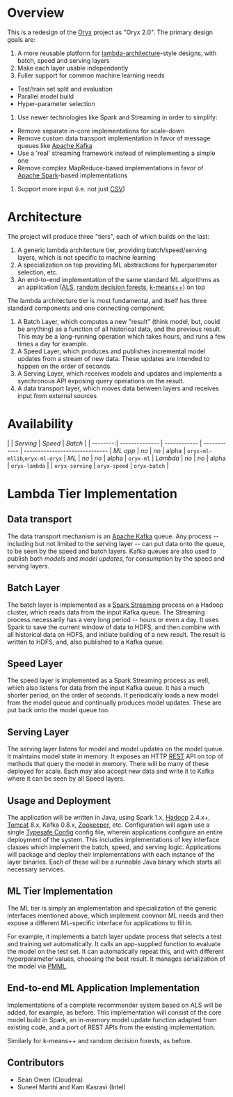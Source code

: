 Overview
========

This is a redesign of the [Oryx](https://github.com/cloudera/oryx) project as "Oryx 2.0". 
The primary design goals are:

1. A more reusable platform for [lambda-architecture](http://lambda-architecture.net/)-style 
designs, with batch, speed and serving layers
1. Make each layer usable independently
1. Fuller support for common machine learning needs
  - Test/train set split and evaluation
  - Parallel model build
  - Hyper-parameter selection
1. Use newer technologies like Spark and Streaming in order to simplify:
  - Remove separate in-core implementations for scale-down
  - Remove custom data transport implementation in favor of message queues like 
  [Apache Kafka](http://kafka.apache.org/)
  - Use a 'real' streaming framework instead of reimplementing a simple one
  - Remove complex MapReduce-based implementations in favor of 
  [Apache Spark](http://spark.apache.org/)-based implementations
1. Support more input (i.e. not just [CSV](http://en.wikipedia.org/wiki/Comma-separated_values))

Architecture
============

The project will produce three "tiers", each of which builds on the last:

1. A generic lambda architecture tier, providing batch/speed/serving layers, which is not 
specific to machine learning
1. A specialization on top providing ML abstractions for hyperparameter selection, etc.
1. An end-to-end implementation of the same standard ML algorithms as an application
([ALS](labs.yahoo.com/files/HuKorenVolinsky-ICDM08.pdf), 
[random decision forests](http://en.wikipedia.org/wiki/Random_forest), 
[k-means++](http://en.wikipedia.org/wiki/K-means_clustering)) on top

The lambda architecture tier is most fundamental, and itself has three standard components and
one connecting component:

1. A Batch Layer, which computes a new "result" (think model, but, could be anything) 
as a function of all historical data, and the previous result. This may be a long-running operation
which takes hours, and runs a few times a day for example. 
2. A Speed Layer, which produces and publishes incremental model updates from a 
stream of new data. These updates are intended to happen on the order of seconds. 
3. A Serving Layer, which receives models and updates and implements a synchronous API exposing
query operations on the result.
4. A data transport layer, which moves data between layers and receives input from external sources

Availability
============

|          | *Serving*      | *Speed*      | *Batch*      |
| --------:| -------------- | ------------ | ------------ | ------------------------------
| *ML app* | _no_           | _no_         | alpha        | `oryx-ml-mllib`,`oryx-ml-oryx`
| *ML*     | _no_           | _no_         | alpha        | `oryx-ml`
| *Lambda* | _no_           | _no_         | alpha        | `oryx-lambda`
|          | `oryx-serving` | `oryx-speed` | `oryx-batch` |

Lambda Tier Implementation
==========================

Data transport
--------------

The data transport mechanism is an [Apache Kafka](http://kafka.apache.org/) queue. 
Any process -- including but not limited to the serving layer -- can put data onto the queue, 
to be seen by the speed and batch layers. Kafka queues are also used to publish both
*models* and *model updates*, for consumption by the speed and serving layers.

Batch Layer
-----------

The batch layer is implemented as a [Spark Streaming](http://spark.apache.org/streaming/) 
process on a Hadoop cluster, which reads data from the input Kafka queue. The Streaming process 
necessarily has a very long period -- hours or even a day. It uses Spark to save the 
current window of data to HDFS, and then combine with all historical data on HDFS, and 
initiate building of a new result. The result is written to HDFS, and, also published
to a Kafka queue.

Speed Layer
-----------

The speed layer is implemented as a Spark Streaming process as well, which also listens for
data from the input Kafka queue. It has a much shorter period, on the order of seconds. 
It periodically loads a new model from the model queue and continually produces model updates.
These are put back onto the model queue too.

Serving Layer
-------------

The serving layer listens for model and model updates on the model queue. It maintains model
state in memory. It exposes an HTTP 
[REST](http://en.wikipedia.org/wiki/Representational_state_transfer) API on top of methods 
that query the model in memory. There will be many of these deployed for scale. Each may 
also accept new data and write it to Kafka where it can be seen by all Speed layers.

Usage and Deployment
--------------------

The application will be written in Java, using Spark 1.x, 
[Hadoop](http://hadoop.apache.org/) 2.4.x+, [Tomcat](http://tomcat.apache.org/) 8.x, 
Kafka 0.8.x, [Zookeeper](http://zookeeper.apache.org/), etc. Configuration will again 
use a single [Typesafe Config](https://github.com/typesafehub/config) config file, wherein 
applications configure an entire deployment of the system. This includes implementations of 
key interface classes which implement the batch, speed, and serving logic. Applications will 
package and deploy their implementations with each instance of the layer binaries. Each 
of these will be a runnable Java binary which starts all necessary services.


ML Tier Implementation
----------------------

The ML tier is simply an implementation and specialization of the generic interfaces mentioned 
above, which implement common ML needs and then expose a different ML-specific interface for
applications to fill in.

For example, it implements a batch layer update process that selects a test and training set
automatically. It calls an app-supplied function to evaluate the model on the test set.
It can automatically repeat this, and with different hyperparameter values, choosing the best
result. It manages serialization of the model via 
[PMML](http://www.dmg.org/v4-2-1/GeneralStructure.html).

End-to-end ML Application Implementation
----------------------------------------

Implementations of a complete recommender system based on ALS will be added, for example, as before.
This implementation will consist of the core model build in Spark, an in-memory
model update function adapted from existing code, and a port of REST APIs from the existing 
implementation.

Similarly for k-means++ and random decision forests, as before.


Contributors
------------

- Sean Owen (Cloudera)
- Suneel Marthi and Kam Kasravi (Intel)